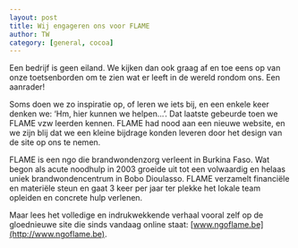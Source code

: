 ```yaml
---
layout: post
title: Wij engageren ons voor FLAME
author: TW
category: [general, cocoa]
---
```

Een bedrijf is geen eiland. We kijken dan ook graag af en toe eens op van onze toetsenborden om te zien wat er leeft in de wereld rondom ons. Een aanrader!  

Soms doen we zo inspiratie op, of leren we iets bij, en een enkele keer denken we: ‘Hm, hier kunnen we helpen...’. Dat laatste gebeurde toen we FLAME vzw leerden kennen. FLAME had nood aan een nieuwe website, en we zijn blij dat we een kleine bijdrage konden leveren door het design van de site op ons te nemen.   

FLAME is een ngo die brandwondenzorg verleent in Burkina Faso. Wat begon als acute noodhulp in 2003 groeide uit tot een volwaardig en helaas uniek brandwondencentrum in Bobo Dioulasso. FLAME verzamelt financiële en materiële steun en gaat 3 keer per jaar ter plekke het lokale team opleiden en concrete hulp verlenen.  

Maar lees het volledige en indrukwekkende verhaal vooral zelf op de gloednieuwe site die sinds vandaag online staat: [www.ngoflame.be](http://www.ngoflame.be). 
